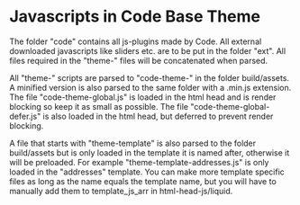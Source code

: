 # Javascripts in Code Base Theme

The folder "code" contains all js-plugins made by Code. All external downloaded javascripts like sliders etc. are to be put in the folder "ext". All files required in the "theme-" files will be concatenated when parsed.

All "theme-" scripts are parsed to "code-theme-" in the folder build/assets. A minified version is also parsed to the same folder with a .min.js extension. The file "code-theme-global.js" is loaded in the html head and is render blocking so keep it as small as possible. The file "code-theme-global-defer.js" is also loaded in the html head, but deferred to prevent render blocking.

A file that starts with "theme-template" is also parsed to the folder build/assets but is only loaded in the template it is named after, otherwise it will be preloaded. For example "theme-template-addresses.js" is only loaded in the "addresses" template. You can make more template specific files as long as the name equals the template name, but you will have to manually add them to template_js_arr in html-head-js/liquid.

